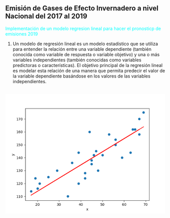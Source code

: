 ## Emisión de Gases de Efecto Invernadero a nivel Nacional del 2017 al 2019

<span style="color: cyan">Implementación de un modelo regresion lineal para hacer el pronosticp de emisiones 2019</span>

1. Un modelo de regresión lineal es un modelo estadístico que se utiliza para entender la relación entre una variable dependiente (también conocida como variable de respuesta o variable objetivo) y una o más variables independientes (también conocidas como variables predictoras o características). El objetivo principal de la regresión lineal es modelar esta relación de una manera que permita predecir el valor de la variable dependiente basándose en los valores de las variables independientes.
   
   
  ![Regresion](img/1.png)


